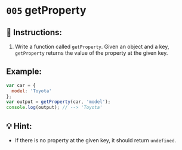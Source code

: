 # `005` getProperty

## 📝 Instructions: 

1. Write a function called `getProperty`. Given an object and a key, `getProperty` returns the value of the property at the given key. 

## Example:

```Javascript
var car = {
  model: 'Toyota'
};
var output = getProperty(car, 'model');
console.log(output); // --> 'Toyota'
```

## 💡 Hint:

+ If there is no property at the given key, it should return `undefined`.
